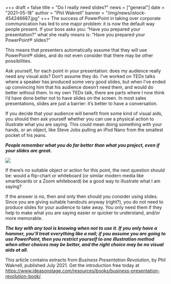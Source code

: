 +++
draft = false
title = "Do I really need slides?"
news = ["general"]
date = "2021-05-18"
author = "Phil Waknell"
banner = "/img/news/istock-454246687.jpg"
+++
The success of PowerPoint in taking over corporate communication has led to one major problem: it is now the default way people present. If your boss asks you: “Have you prepared your presentation?” what she really means is: “Have you prepared your PowerPoint® slides?”

This means that presenters automatically assume that they will use PowerPoint® slides, and do not even consider that there may be other possibilities.

Ask yourself, for each point in your presentation: does my audience really need any visual aids? Don’t assume they do. I’ve worked on TEDx talks where a speaker has produced some very good slides, but when I’ve ended up convincing him that his audience doesn’t need them, and would do better without them. In my own TEDx talk, there are parts where I now think I’d have done better not to have slides on the screen. In most sales presentations, slides are just a barrier: it’s better to have a conversation.

If you decide that your audience will benefit from some kind of visual aids, you should then ask yourself whether you can use a physical action to illustrate what you are saying. This could mean doing something with your hands, or an object, like Steve Jobs pulling an iPod Nano from the smallest pocket of his jeans.

***People remember what you do far better than what you project, even if your slides are great.***

![](/img/news/istock-454246687.jpg)

If there’s no suitable object or action for this point, the next question should be: would a flip-chart or whiteboard (or similar modern media like smartboards or a Zoom whiteboard) be a good way to illustrate what I am saying?

If the answer is no, then and only then should you consider using slides. Since you are giving suitable handouts anyway (right?), you do not need to produce slides for your audience to take away. You only need them if they help to make what you are saying easier or quicker to understand, and/or more memorable.

***The key with any tool is knowing when not to use it. If you only have a hammer, you’ll treat everything like a nail; if you assume you are going to use PowerPoint, then you restrict yourself to one illustration method when other choices may be better, and the right choice may be no visual aids at all.***

This article contains extracts from *Business Presentation Revolution*, by Phil Waknell, published July 2021. Get the introduction free today at <https://www.ideasonstage.com/resources/books/business-presentation-revolution-book/>.